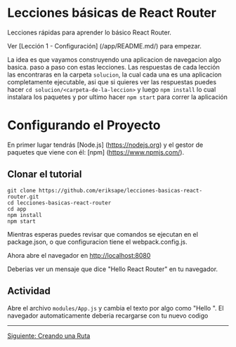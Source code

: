 Lecciones básicas de React Router
=====================

Lecciones rápidas para aprender lo básico React Router.

Ver [Lección 1 - Configuración] (/app/README.md/) para empezar.

La idea es que vayamos construyendo una aplicacion de navegacion algo basica. paso a paso con estas lecciones.
Las respuestas de cada lección las encontraras en la carpeta `solucion`, la cual cada una es una aplicacion completamente ejecutable, asi que si quieres ver las respuestas puedes hacer `cd solucion/<carpeta-de-la-leccion>` y luego `npm install` lo cual instalara los paquetes y por ultimo hacer `npm start` para correr la aplicación

# Configurando el Proyecto

En primer lugar tendrás [Node.js] (https://nodejs.org) y el gestor de paquetes
que viene con él: [npm] (https://www.npmjs.com/).


## Clonar el tutorial

```
git clone https://github.com/eriksape/lecciones-basicas-react-router.git
cd lecciones-basicas-react-router
cd app
npm install
npm start
```

Mientras esperas puedes revisar que comandos se ejecutan en el package.json,
o que configuracion tiene el webpack.config.js.

Ahora abre el navegador en [http://localhost:8080](http://localhost:8080)

Deberias ver un mensaje que dice "Hello React Router" en tu navegador.

## Actividad

Abre el archivo `modules/App.js` y cambia el texto por algo como "Hello <Tu
nombre>". El navegador automaticamente deberia recargarse con tu nuevo codigo

---

[Siguiente: Creando una Ruta](./01.md)
